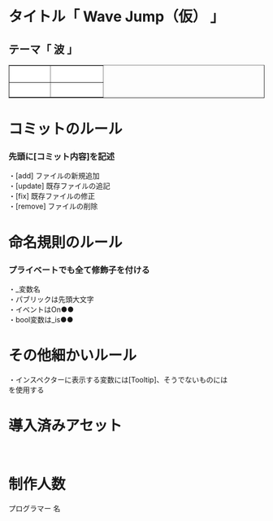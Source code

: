 <h1> タイトル「 Wave Jump（仮） 」 </h1>
<h2>テーマ「 波 」</h2>
<tr>
<table border="1" width="300">
<tr>
<th bgcolor="#FFFFFF"><font color="#FFFFFF">エンジン</font></th>
<th bgcolor="#FFFFFF"><font color="#FFFFFF">バージョン</font></th>
</tr>
<tr>
<th bgcolor="#FFFFFF"><font color="#FFFFFF">Unity</font></th>
<th bgcolor="#FFFFFF"><font color="#FFFFFF">2021.3.8f1</font></th>
</tr>
</table>

<h1> コミットのルール </h1>
<h3> 先頭に[コミット内容]を記述 </h3>
・[add] ファイルの新規追加<br>
・[update] 既存ファイルの追記<br>
・[fix] 既存ファイルの修正<br>
・[remove] ファイルの削除<br>

<h1> 命名規則のルール </h1>
<h3> プライベートでも全て修飾子を付ける </h3>
・_変数名<br>
・パブリックは先頭大文字<br>
・イベントはOn●●<br>
・bool変数は_is●●<br>

<h1> その他細かいルール </h1>
・インスペクターに表示する変数には[Tooltip]、そうでないものには<summary>を使用する<br>

<h1> 導入済みアセット </h1>
<br>
<h1> 制作人数 </h1>
プログラマー 名<br>

